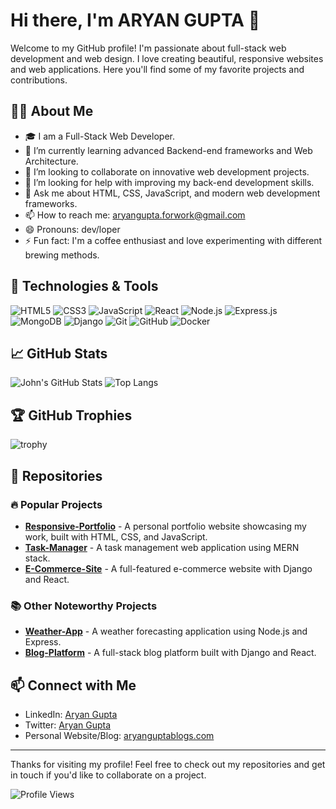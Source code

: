 # Hi there, I'm ARYAN GUPTA 👋

Welcome to my GitHub profile! I'm passionate about full-stack web development and web design. 
I love creating beautiful, responsive websites and web applications. 
Here you'll find some of my favorite projects and contributions.

## 🧑‍💻 About Me

- 🎓 I am a Full-Stack Web Developer.
- 🌱 I’m currently learning advanced Backend-end frameworks and Web Architecture.
- 👯 I’m looking to collaborate on innovative web development projects.
- 🤔 I’m looking for help with improving my back-end development skills.
- 💬 Ask me about HTML, CSS, JavaScript, and modern web development frameworks.
- 📫 How to reach me: aryangupta.forwork@gmail.com
- 😄 Pronouns: dev/loper
- ⚡ Fun fact: I'm a coffee enthusiast and love experimenting with different brewing methods.

## 🔧 Technologies & Tools

![HTML5](https://img.shields.io/badge/-HTML5-E34F26?style=flat-square&logo=html5&logoColor=white)
![CSS3](https://img.shields.io/badge/-CSS3-1572B6?style=flat-square&logo=css3&logoColor=white)
![JavaScript](https://img.shields.io/badge/-JavaScript-F7DF1E?style=flat-square&logo=javascript&logoColor=black)
![React](https://img.shields.io/badge/-React-61DAFB?style=flat-square&logo=react&logoColor=black)
![Node.js](https://img.shields.io/badge/-Node.js-339933?style=flat-square&logo=node.js&logoColor=white)
![Express.js](https://img.shields.io/badge/-Express.js-000000?style=flat-square&logo=express&logoColor=white)
![MongoDB](https://img.shields.io/badge/-MongoDB-47A248?style=flat-square&logo=mongodb&logoColor=white)
![Django](https://img.shields.io/badge/-Django-092E20?style=flat-square&logo=django&logoColor=white)
![Git](https://img.shields.io/badge/-Git-F05032?style=flat-square&logo=git&logoColor=white)
![GitHub](https://img.shields.io/badge/-GitHub-181717?style=flat-square&logo=github&logoColor=white)
![Docker](https://img.shields.io/badge/-Docker-2496ED?style=flat-square&logo=docker&logoColor=white)

## 📈 GitHub Stats

![John's GitHub Stats](https://github-readme-stats.vercel.app/api?username=johndoe&show_icons=true&hide=stars&theme=radical)
![Top Langs](https://github-readme-stats.vercel.app/api/top-langs/?username=johndoe&layout=compact&theme=radical)

## 🏆 GitHub Trophies

![trophy](https://github-profile-trophy.vercel.app/?username=johndoe&theme=radical)

## 📂 Repositories

### 🔥 Popular Projects

- [**Responsive-Portfolio**](https://github.com/johndoe/responsive-portfolio) - A personal portfolio website showcasing my work, built with HTML, CSS, and JavaScript.
- [**Task-Manager**](https://github.com/johndoe/task-manager) - A task management web application using MERN stack.
- [**E-Commerce-Site**](https://github.com/johndoe/e-commerce-site) - A full-featured e-commerce website with Django and React.

### 📚 Other Noteworthy Projects

- [**Weather-App**](https://github.com/johndoe/weather-app) - A weather forecasting application using Node.js and Express.
- [**Blog-Platform**](https://github.com/johndoe/blog-platform) - A full-stack blog platform built with Django and React.

## 📫 Connect with Me

- LinkedIn: [Aryan Gupta]([https://www.linkedin.com/in/johndoe](https://www.linkedin.com/in/aryan-gupta-290b80312/))
- Twitter: [Aryan Gupta]()
- Personal Website/Blog: [aryanguptablogs.com]()

---

Thanks for visiting my profile! Feel free to check out my repositories and get in touch if you'd like to collaborate on a project.

![Profile Views](https://gpvc.arturio.dev/johndoe)
